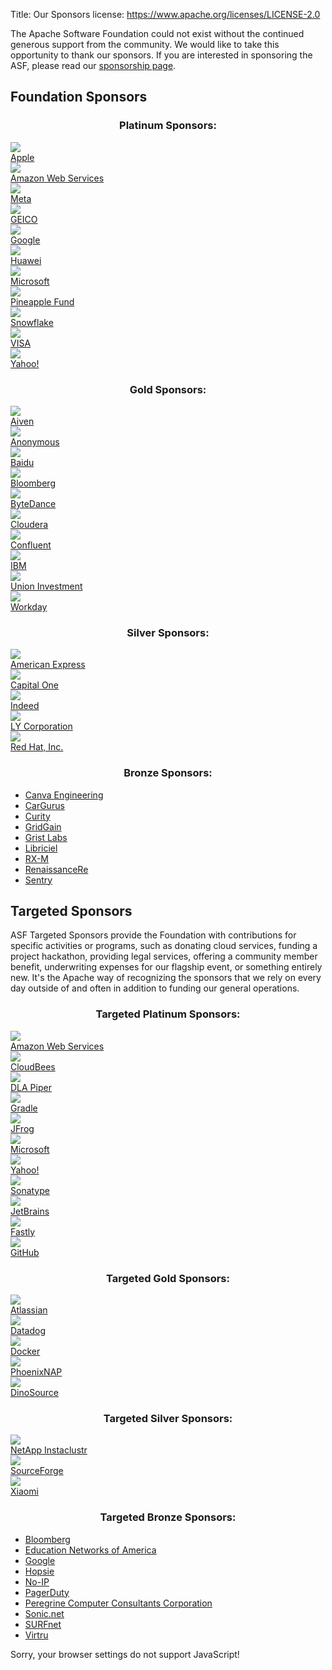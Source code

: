 Title: Our Sponsors
license: https://www.apache.org/licenses/LICENSE-2.0

The Apache Software Foundation could not exist without the continued
generous support from the community. We would like to take this opportunity
to thank our sponsors. If you are interested in sponsoring the ASF, please
read our [sponsorship page](/foundation/sponsorship.html).

<h2 class="text-center">Foundation Sponsors</h2>
<h3 class="h1"style="text-align: center;">Platinum Sponsors:</h3> <!-- 400x179 --> <!-- Platinum images should be exact size for CSS -->
<div id="platinum" class="sponsor-cards sponsor-cards--platinum mb-xl">
    <div class="logo-card">
        <a target="_blank" rel="sponsored" href="https://www.apple.com/">
            <img src="images/apple-platinum.png"/>
            <div class="logo-caption">Apple</div>
        </a>
    </div>
    <div class="logo-card">
        <a target="_blank" rel="sponsored" href="https://aws.amazon.com/">
            <img src="images/aws-platinum.png"/>
            <div class="logo-caption">Amazon Web Services</div>
        </a>
    </div>
    <div class="logo-card">
        <a target="_blank" rel="sponsored" href="https://www.meta.com/about/">
            <img src="images/meta-logo.png"/>
            <div class="logo-caption">Meta</div>
        </a>
    </div>
    <div class="logo-card">
        <a target="_blank" rel="sponsored" href="https://www.geico.com/tech/">
            <img src="images/geico-platinum2.png"/>
            <div class="logo-caption">GEICO</div>
        </a>
    </div>
    <div class="logo-card">
        <a target="_blank" rel="sponsored" href="http://google.com/">
            <img src="images/google.png"/>
            <div class="logo-caption">Google</div>
        </a>
    </div>
    <div class="logo-card">
        <a target="_blank" rel="sponsored" href="http://huawei.com/">
            <img src="images/huawei-platinum.png"/>
            <div class="logo-caption">Huawei</div>
        </a>
    </div>
    <div class="logo-card">
        <a target="_blank" rel="sponsored" href="https://microsoft.com/">
            <img src="images/microsoft.png"/>
            <div class="logo-caption">Microsoft</div>
        </a>
    </div>
    <div class="logo-card">
        <a target="_blank" rel="sponsored" href="https://news.apache.org/foundation/entry/the-apache-software-foundation-receives">
            <img src="images/pineapple_fund.png"/>
            <div class="logo-caption">Pineapple Fund</div>
        </a>
    </div>
    <div class="logo-card">
        <a target="_blank" rel="sponsored" href="https://www.snowflake.com/">
            <img src="images/snowflake-platinum.png"/>
            <div class="logo-caption">Snowflake</div>
        </a>
    </div>
    <div class="logo-card">
        <a target="_blank" rel="sponsored" href="https://www.visa.com/">
            <img src="images/visa-platinum.png"/>
            <div class="logo-caption">VISA</div>
        </a>
    </div>
    <div class="logo-card">
        <a target="_blank" rel="sponsored" href="https://yahooinc.com/">
            <img src="images/yahoo-platinum.png"/>
            <div class="logo-caption">Yahoo!</div>
        </a>
    </div>
</div>


<h3 class="h1"style="text-align: center;">Gold Sponsors:</h3>  <!-- 223x100 --> <!-- Gold images should be exact size for CSS -->
<div id="gold" class="sponsor-cards sponsor-cards--gold mb-xl">
    <div class="logo-card">
        <a target="_blank" rel="sponsored" href="https://aiven.io/">
            <img src="images/aiven-gold.png"/>
            <div class="logo-caption">Aiven</div>
        </a>
    </div>
    <div class="logo-card">
        <a target="_blank" rel="sponsored" href="https://apache.org/">
            <img src="images/blank.png"/>
            <div class="logo-caption">Anonymous</div>
        </a>
    </div>
    <div class="logo-card">
        <a target="_blank" rel="sponsored" href="http://www.baidu.com/">
            <img src="images/baidu.png"/>
            <div class="logo-caption">Baidu</div>
        </a>
    </div>
    <div class="logo-card">
        <a target="_blank" rel="sponsored" href="https://www.TechAtBloomberg.com/opensource">
            <img src="images/bloomberg-gold.png"/>
            <div class="logo-caption">Bloomberg</div>
        </a>
    </div>
    <div class="logo-card">
        <a target="_blank" rel="sponsored" href="https://opensource.bytedance.com">
            <img src="images/bytedance-gold.png"/>
            <div class="logo-caption">ByteDance</div>
        </a>
    </div>
    <div class="logo-card">
        <a target="_blank" rel="sponsored" href="http://cloudera.com/">
            <img src="images/cloudera-gold.png"/>
            <div class="logo-caption">Cloudera</div>
        </a>
    </div>
    <div class="logo-card">
        <a target="_blank" rel="sponsored" href="https://www.confluent.io/">
            <img src="images/confluent-gold.png"/>
            <div class="logo-caption">Confluent</div>
        </a>
    </div>
    <div class="logo-card">
        <a target="_blank" rel="sponsored" href="http://ibm.com/">
            <img src="images/ibm.png"/>
            <div class="logo-caption">IBM</div>
        </a>
    </div>
    <div class="logo-card">
        <a target="_blank" rel="sponsored" href="http://www.union-investment.de/">
            <img src="images/union-gold.png"/>
            <div class="logo-caption">Union Investment</div>
        </a>
    </div>
    <div class="logo-card">
        <a target="_blank" rel="sponsored" href="https://www.workday.com/">
            <img src="images/workday-gold.png"/>
            <div class="logo-caption">Workday</div>
        </a>
    </div>
</div>


<h3 class="h1"style="text-align: center;">Silver Sponsors:</h3>  <!-- 150x67 -->
<div id="silver" class="sponsor-cards sponsor-cards--silver mb-xl">
    <div class="logo-card">
        <a target="_blank" rel="sponsored" href="https://www.americanexpress.com/en-us/careers/career-areas/technology/">
            <img src="images/amer-exp-silver.png"/>
            <div class="logo-caption">American Express</div>
        </a>
    </div>
    <div class="logo-card">
        <a target="_blank" rel="sponsored" href="https://www.capitalone.com/">
            <img src="images/capitalone-silver.png"/>
            <div class="logo-caption">Capital One</div>
        </a>
    </div>
    <div class="logo-card">
        <a target="_blank" rel="sponsored" href="https://www.indeed.com/">
            <img src="images/indeed-silver.png"/>
            <div class="logo-caption">Indeed</div>
        </a>
    </div>
    <div class="logo-card">
        <a target="_blank" rel="sponsored" href="https://www.lycorp.co.jp/en/">
            <img src="images/LY-silver.png"/>
            <div class="logo-caption">LY Corporation</div>
        </a>
    </div>
    <div class="logo-card">
        <a target="_blank" rel="sponsored" href="http://www.redhat.com/">
            <img src="images/redhat-silver.png"/>
            <div class="logo-caption">Red Hat, Inc.</div>
        </a>
    </div>
</div>


<h3 class="h1"style="text-align: center;">Bronze Sponsors:</h3> <!-- text only -->
<div class="sponsors mb-xl">
    <ul id='bronze' class="sponsors-col-list">
        <li><a target="_blank" rel="sponsored" href="https://www.canva.com/">Canva Engineering</a></li>
        <li><a target="_blank" rel="sponsored" href="https://www.cargurus.com/">CarGurus</a></li>
        <li><a target="_blank" rel="sponsored" href="https://curity.io/">Curity</a></li>
        <li><a target="_blank" rel="sponsored" href="https://www.gridgain.com">GridGain</a></li>
        <li><a target="_blank" rel="sponsored" href="https://www.getgrist.com">Grist Labs</a></li>
        <li><a target="_blank" rel="sponsored" href="https://www.libriciel.fr/">Libriciel</a></li>
        <li><a target="_blank" rel="sponsored" href="https://rx-m.com/">RX-M</a></li>
        <li><a target="_blank" rel="sponsored" href="https://www.renre.com/">RenaissanceRe</a></li>
        <li><a target="_blank" rel="sponsored" href="https://sentry.io/welcome/?utm_source=apacheorg&utm_medium=site&utm_campaign=general-na-evergreen&utm_content=logo-thanksdevsitelogo-na">Sentry</a></li>
    </ul>
</div>

## Targeted Sponsors

ASF Targeted Sponsors provide the Foundation with contributions for specific activities or programs, such as donating cloud services, funding a project hackathon, providing legal services, offering a community member benefit, underwriting expenses for our flagship event, or something entirely new. It's the Apache way of recognizing the sponsors that we rely on every day outside of and often in addition to funding our general operations.

<!-- Targeted Sponsors -->
<h3 class="h1"style="text-align: center;">Targeted Platinum Sponsors:</h3> <!-- 400x179 -->   <!-- Platinum images should be exact size for CSS -->
<div id="targetedplatinum" class="sponsor-cards sponsor-cards--platinum mb-xl">
    <div class="logo-card">
        <a target="_blank" rel="sponsored" href="https://aws.amazon.com/">
            <img src="images/aws-platinum.png"/>
            <div class="logo-caption">Amazon Web Services</div>
        </a>
    </div>
    <div class="logo-card">
        <a target="_blank" rel="sponsored" href="https://www.cloudbees.com/">
            <img src="images/cloudbees.png"/>
            <div class="logo-caption">CloudBees</div>
        </a>
    </div>
    <div class="logo-card">
        <a target="_blank" rel="sponsored" href="https://www.dlapiper.com/">
            <img src="images/dlapiper.png"/>
            <div class="logo-caption">DLA Piper</div>
        </a>
    </div>
    <div class="logo-card">
        <a target="_blank" rel="sponsored" href="https://gradle.com/">
            <img src="images/gradle-white-background-400-112.png"/>
            <div class="logo-caption">Gradle</div>
        </a>
    </div>
    <div class="logo-card">
        <a target="_blank" rel="sponsored" href="https://jfrog.com/open-source/">
            <img src="images/jfrog-platinum.png"/>
            <div class="logo-caption">JFrog</div>
        </a>
    </div>
    <div class="logo-card">
        <a target="_blank" rel="sponsored" href="https://microsoft.com/">
            <img src="images/microsoft.png"/>
            <div class="logo-caption">Microsoft</div>
        </a>
    </div>
    <div class="logo-card">
        <a target="_blank" rel="sponsored" href="https://yahooinc.com/">
            <img src="images/yahoo-platinum.png"/>
            <div class="logo-caption">Yahoo!</div>
        </a>
    </div>
    <div class="logo-card">
        <a target="_blank" rel="sponsored" href="http://www.sonatype.com/nexus/product-overview">
            <img src="images/sonatype-platinum.png"/>
            <div class="logo-caption">Sonatype</div>
        </a>
    </div>
    <div class="logo-card">
        <a target="_blank" rel="sponsored" href="https://www.jetbrains.com/">
            <img src="images/jetbrains.png"/>
            <div class="logo-caption">JetBrains</div>
        </a>
    </div>
    <div class="logo-card">
        <a target="_blank" rel="sponsored" href="https://fastly.com/">
            <img src="images/fastly-platinum.png"/>
            <div class="logo-caption">Fastly</div>
        </a>
    </div>
    <div class="logo-card">
        <a target="_blank" rel="sponsored" href="https://github.com/">
            <img src="images/github-platinum.png"/>
            <div class="logo-caption">GitHub</div>
        </a>
    </div>
</div>

<h3 class="h1"style="text-align: center;">Targeted Gold Sponsors:</h3> <!-- 223x100 -->  <!-- Gold images should be exact size for CSS -->
<div id="targetedgold" class="sponsor-cards sponsor-cards--gold mb-xl">
    <div class="logo-card">
        <a target="_blank" rel="sponsored" href="https://www.atlassian.com/">
            <img src="images/atlassian-logo.png"/>
            <div class="logo-caption">Atlassian</div>
        </a>
    </div>
    <div class="logo-card">
        <a target="_blank" rel="sponsored" href="https://www.datadoghq.com/">
            <img src="images/datadog_logo_70x75.png"/>
            <div class="logo-caption">Datadog</div>
        </a>
    </div>
    <div class="logo-card">
        <a target="_blank" rel="sponsored" href="https://www.docker.com/">
            <img src="images/docker-gold.png"/>
            <div class="logo-caption">Docker</div>
        </a>
    </div>
    <div class="logo-card">
        <a target="_blank" rel="sponsored" href="http://phoenixnap.com/">
            <img src="images/phoenixnap-gold.png"/>
            <div class="logo-caption">PhoenixNAP</div>
        </a>
    </div>
    <div class="logo-card">
        <a target="_blank" rel="sponsored" href="https://dinosource.co/">
            <img src="images/DinoSource-gold.png"/>
            <div class="logo-caption">DinoSource</div>
        </a>
    </div>
</div>

<h3 class="h1"style="text-align: center;">Targeted Silver Sponsors:</h3> <!-- 150x67 -->
<div id="targetedsilver" class="sponsor-cards sponsor-cards--silver mb-xl">
    <div class="logo-card">
        <a target="_blank" rel="sponsored" href="https://www.instaclustr.com/?utm_source=partner&utm_medium=asf&utm_campaign=homepage">
            <img src="images/netapp-instaclustr-silver.png"/>
            <div class="logo-caption">NetApp Instaclustr</div>
        </a>
    </div>
    <div class="logo-card">
        <a target="_blank" rel="sponsored" href="https://sourceforge.net/">
            <img src="images/sourceforge-silver.png"/>
            <div class="logo-caption">SourceForge</div>
        </a>
    </div>
    <div class="logo-card">
        <a target="_blank" rel="sponsored" href="https://www.mi.com/">
            <img src="images/xiaomi-silver.png"/>
            <div class="logo-caption">Xiaomi</div>
        </a>
    </div>
</div>

<h3 class="h1"style="text-align: center;">Targeted Bronze Sponsors:</h3> <!-- text only -->
<div class="sponsors mb-xl">
    <ul id='targetedbronze' class="sponsors-col-list">
        <li><a target="_blank" rel="sponsored" href="https://www.techatbloomberg.com/opensource">Bloomberg</a></li>
        <li><a target="_blank" rel="sponsored" href="https://www.ena.com/">Education Networks of America</a></li>
        <li><a target="_blank" rel="sponsored" href="https://www.google.com/">Google</a></li>
        <li><a target="_blank" rel="sponsored" href="https://www.hopsie.com/">Hopsie</a></li>
        <li><a target="_blank" rel="sponsored" href="https://www.noip.com/">No-IP</a></li>
        <li><a target="_blank" rel="sponsored" href="https://www.pagerduty.com/">PagerDuty</a></li>
        <li><a target="_blank" rel="sponsored" href="https://www.pccc.com/">Peregrine Computer Consultants Corporation</a></li>
        <li><a target="_blank" rel="sponsored" href="https://www.sonic.com/">Sonic.net</a></li>
        <li><a target="_blank" rel="sponsored" href="http://www.surfnet.nl/">SURFnet</a></li>
        <li><a target="_blank" rel="sponsored" href="https://www.virtru.com/">Virtru</a></li>
    </ul>
</div>

<script type="text/javascript">
    var ar = ['platinum','gold','silver','bronze','targetedplatinum','targetedgold','targetedsilver','targetedbronze'];
    var co = [ 2,         3,     5,       6,       2,              3,           5,             6     ]; // column counts

    for (y in ar) {
      var ul = document.getElementById(ar[y])

      // randomise platinum (and platinum targeteded sponsors)
      if (ar[y] == 'platinum' || ar[y] == 'targetedplatinum') {
          for (var i = ul.children.length; i >= 0; i--) {
              ul.appendChild(ul.children[Math.random() * i | 0]);
          }
      }
    }
</script>
<noscript>Sorry, your browser settings do not support JavaScript!</noscript>
 
